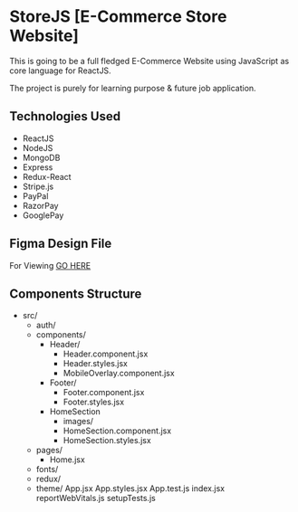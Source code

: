 # StoreJS [E-Commerce Store Website]

This is going to be a full fledged E-Commerce Website using JavaScript as core language for ReactJS.

The project is purely for learning purpose & future job application.

## Technologies Used

- ReactJS
- NodeJS
- MongoDB
- Express
- Redux-React
- Stripe.js
- PayPal
- RazorPay
- GooglePay

## Figma Design File

For Viewing [GO HERE](https://www.figma.com/file/bAO3dmZDJM2UcJUz7ezltb/E-Commerce-Store-Project?node-id=64%3A0)

## Components Structure

- src/
  - auth/
  - components/
    - Header/
      - Header.component.jsx
      - Header.styles.jsx
      - MobileOverlay.component.jsx
    - Footer/
      - Footer.component.jsx
      - Footer.styles.jsx
    - HomeSection
      - images/
      - HomeSection.component.jsx
      - HomeSection.styles.jsx
  - pages/
    - Home.jsx
  - fonts/
  - redux/
  - theme/
    App.jsx
    App.styles.jsx
    App.test.js
    index.jsx
    reportWebVitals.js
    setupTests.js
